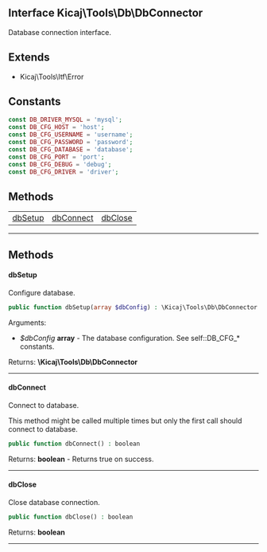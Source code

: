 ## Interface Kicaj\Tools\Db\DbConnector
Database connection interface.

## Extends

- Kicaj\Tools\Itf\Error

## Constants

```php
const DB_DRIVER_MYSQL = 'mysql';
const DB_CFG_HOST = 'host';
const DB_CFG_USERNAME = 'username';
const DB_CFG_PASSWORD = 'password';
const DB_CFG_DATABASE = 'database';
const DB_CFG_PORT = 'port';
const DB_CFG_DEBUG = 'debug';
const DB_CFG_DRIVER = 'driver';
```

## Methods

|                      |                      |                      |
| -------------------- | -------------------- | -------------------- |
 [dbSetup](#dbsetup)  |[dbConnect](#dbconnect)| [dbClose](#dbclose)  |

-------
## Methods
#### dbSetup
Configure database.
```php
public function dbSetup(array $dbConfig) : \Kicaj\Tools\Db\DbConnector
```
Arguments:
- _$dbConfig_ **array** - The database configuration. See self::DB_CFG_* constants.

Returns: **\Kicaj\Tools\Db\DbConnector**

-------
#### dbConnect
Connect to database.

This method might be called multiple times but only the first call should connect to database.
```php
public function dbConnect() : boolean
```

Returns: **boolean** - Returns true on success.

-------
#### dbClose
Close database connection.
```php
public function dbClose() : boolean
```

Returns: **boolean**

-------
